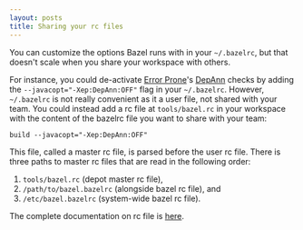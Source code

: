 ```yaml
---
layout: posts
title: Sharing your rc files
---
```


You can customize the options Bazel runs with in your `~/.bazelrc`, but
that doesn't scale when you share your workspace with others.

For instance, you could de-activate [Error Prone](http://errorprone.info)'s
[DepAnn](http://errorprone.info/bugpattern/DepAnn) checks by adding the
`--javacopt="-Xep:DepAnn:OFF"` flag in your `~/.bazelrc`. However, `~/.bazelrc`
is not really convenient as it a user file, not shared with
your team. You could instead add a rc file at `tools/bazel.rc` in your workspace
with the content of the bazelrc file you want to share with your team:

```
build --javacopt="-Xep:DepAnn:OFF"
```

This file, called a master rc file, is parsed before the user rc file. There is
three paths to master rc files that are read in the following order:

  1. `tools/bazel.rc` (depot master rc file),
  2. `/path/to/bazel.bazelrc` (alongside bazel rc file), and
  3. `/etc/bazel.bazelrc` (system-wide bazel rc file).

The complete documentation on rc file is [here](https://docs.bazel.build/versions/master/bazel-user-manual.html#bazelrc).
